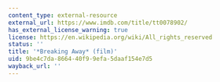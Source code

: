 ```yaml
---
content_type: external-resource
external_url: https://www.imdb.com/title/tt0078902/
has_external_license_warning: true
license: https://en.wikipedia.org/wiki/All_rights_reserved
status: ''
title: '*Breaking Away* (film)'
uid: 9be4c7da-8664-40f9-9efa-5daaf154e7d5
wayback_url: ''
---
```

